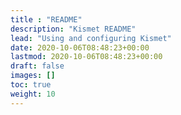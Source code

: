 ```yaml
---
title : "README"
description: "Kismet README"
lead: "Using and configuring Kismet"
date: 2020-10-06T08:48:23+00:00
lastmod: 2020-10-06T08:48:23+00:00
draft: false
images: []
toc: true
weight: 10
---
```



